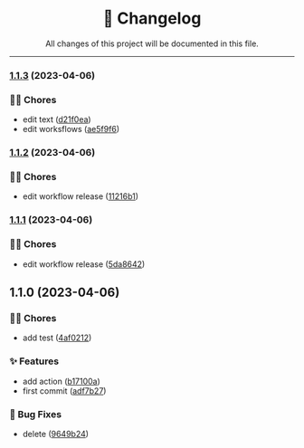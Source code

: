 <div align="center"><h1>📝 Changelog</h1><p>All changes of this project will be documented in this file.</p></div>

---

### [1.1.3](https://github.com/fedeloterstein/release-action/compare/v1.1.2...v1.1.3) (2023-04-06)


### 👨‍💻 Chores

* edit text ([d21f0ea](https://github.com/fedeloterstein/release-action/commit/d21f0ea508c06ee79cbf545e57b679c8c90c51a4))
* edit worksflows ([ae5f9f6](https://github.com/fedeloterstein/release-action/commit/ae5f9f6fbfe910e0380f54ab9266a20a61b0f3cb))

### [1.1.2](https://github.com/fedeloterstein/release-action/compare/v1.1.1...v1.1.2) (2023-04-06)


### 👨‍💻 Chores

* edit workflow release ([11216b1](https://github.com/fedeloterstein/release-action/commit/11216b17e1a0c394f15935294ccb7075514dd4e6))

### [1.1.1](https://github.com/fedeloterstein/release-action/compare/v1.1.0...v1.1.1) (2023-04-06)


### 👨‍💻 Chores

* edit workflow release ([5da8642](https://github.com/fedeloterstein/release-action/commit/5da86427d95ecd9edc66f7aab40cd03afbddbcda))

## 1.1.0 (2023-04-06)


### 👨‍💻 Chores

* add test ([4af0212](https://github.com/fedeloterstein/release-action/commit/4af021273d33e1b8b6f75fd8c7d19e82ec3a385b))


### ✨ Features

* add action ([b17100a](https://github.com/fedeloterstein/release-action/commit/b17100a0afe4aea8f074715cf88f30a88449bc3d))
* first commit ([adf7b27](https://github.com/fedeloterstein/release-action/commit/adf7b27369ca12be843abe5f293c2c76c918ab7f))


### 🐛 Bug Fixes

* delete ([9649b24](https://github.com/fedeloterstein/release-action/commit/9649b244282d262c14753c3dc026406b23e0e7aa))
